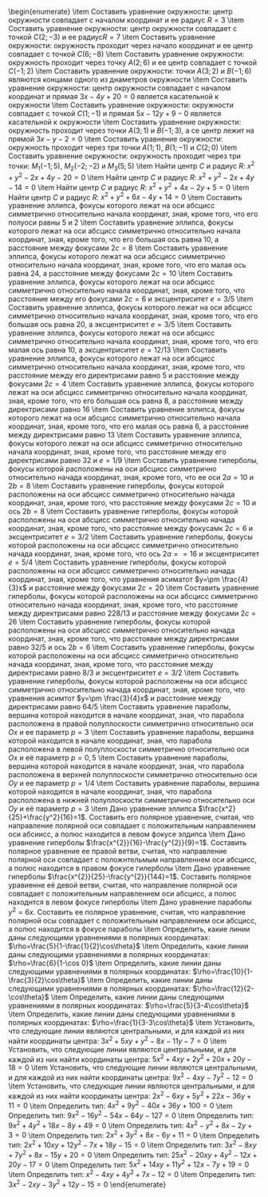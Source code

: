 \begin{enumerate}
\item Составить уравнение окружности: центр окружности совпадает с началом координат и ее радиус $R=3$
\item Составить уравнение окружности: центр окружности совпадает с точкой $C(2;-3)$ и ее радиус$R=7$
\item Составить уравнение окружности: окружность проходит через начало координат и ее центр совпадает с точкой $C(6;-8)$
\item Составить уравнение окружности: окружность проходит через точку $A(2;6)$ и ее центр совпадает с точкой $C(-1;2)$
\item Составить уравнение окружности: точки $A(3;2)$ и $B(-1;6)$ являются концами одного из днаметров окружности
\item Составить уравнение окружности: центр окружности совпадает с началом координат и прямая $3x-4y+20=0$ является касательной к окружности
\item Составить уравнение окружности: окружности совпадает с точкой $C(1;-1)$ и прямая $5x-12y+9-0$ является касательной к окружности
\item Составить уравнение окружности: окружность проходит через точки $A(3;1)$ и $B(-1;3)$, а се центр лежит на прямой $3x-y-2=0$
\item Составить уравнение окружности: окружность проходит через три точки $A(1;1)$, $B(1;-1)$ и $C(2;0)$
\item Составить уравнение окружности: окружность проходит через три точки: $M_1(-1;5)$, $M_2(-2;-2)$ и $M_3(5;5)$
\item Найти центр $C$ и радиус $R$: $x^2+y^2-2x+4y-20=0$
\item Найти центр $C$ и радиус $R$: $x^2+y^2-2x+4y-14=0$
\item Найти центр $C$ и радиус $R$: $x^2+y^2+4x-2y+5=0$
\item Найти центр $C$ и радиус $R$: $x^2+y^2+6x-4y+14=0$
\item Составить уравнение эллипса, фокусы которого лежат на оси абсцисс симметрично относительно начала координат, зная, кроме того, что его полуоси равны 5 и 2
\item Составить уравнение эллипса, фокусы которого лежат на оси абсцисс симметрично относительно начала координат, зная, кроме того, что его большая ось равна $10$, а расстояние между фокусами $2c=8$
\item Составить уравнение эллипса, фокусы которого лежат на оси абсцисс симметрично относительно начала координат, зная, кроме того, что его малая ось равна $24$, а расстояние между фокусами $2c=10$
\item Составить уравнение эллипса, фокусы которого лежат на оси абсцисс симметрично относительно начала координат, зная, кроме того, что расстояние между его фокусами $2c=6$ и эксцентриситет $e=3/5$
\item Составить уравнение эллипса, фокусы которого лежат на оси абсцисс симметрично относительно начала координат, зная, кроме того, что его большая ось равна $20$, а эксцентриситет $e=3/5$
\item Составить уравнение эллипса, фокусы которого лежат на оси абсцисс симметрично относительно начала координат, зная, кроме того, что его малая ось равна $10$, а эксцентриситет $e=12/13$
\item Составить уравнение эллипса, фокусы которого лежат на оси абсцисс симметрично относительно начала координат, зная, кроме того, что расстояние между его директрисами равно $5$ и расстояние между фокусами $2c=4$
\item Составить уравнение эллипса, фокусы которого лежат на оси абсцисс симметрично относительно начала координат, зная, кроме того, что его большая ось равна $8$, а расстояние между директрисами равно $16$
\item Составить уравнение эллипса, фокусы которого лежат на оси абсцисс симметрично относительно начала координат, зная, кроме того, что его малая ось равна $6$, а расстояние между директрисами равно $13$
\item Составить уравнение эллипса, фокусы которого лежат на оси абсцисс симметрично относительно начала координат, зная, кроме того, что расстояние между его директрисами равно $32$ и $e=1/9$
\item Составить уравнение гиперболы, фокусы которой расположены на оси абсцисс симметрично относительно начада координат, зная, кроме того, что ее оси $2a=10$ и $2b=8$
\item Составить уравнение гиперболы, фокусы которой расположены на оси абсцисс симметрично относительно начада координат, зная, кроме того, что расстояние между фокусами $2c=10$ и ось $2b=8$
\item Составить уравнение гиперболы, фокусы которой расположены на оси абсцисс симметрично относительно начада координат, зная, кроме того, что расстояние между фокусамк $2c=6$ и эксцентриситет $e=3/2$
\item Составить уравнение гиперболы, фокусы которой расположены на оси абсцисс симметрично относительно начада координат, зная, кроме того, что ось $2a==16$ и эксцентриситет $e=5/4$
\item Составить уравнение гиперболы, фокусы которой расположены на оси абсцисс симметрично относительно начада координат, зная, кроме того, что уравнения асиматот $y=\pm \frac{4}{3}x$ и расстояние между фокусами $2c=20$
\item Составить уравнение гиперболы, фокусы которой расположены на оси абсцисс симметрично относительно начада координат, зная, кроме того, что расстояние между директрисами равно $228/13$ и расстояние между фокусами $2c=26$
\item Составить уравнение гиперболы, фокусы которой расположены на оси абсцисс симметрично относительно начада координат, зная, кроме того, что расстоявие между директрисами равно $32/5$ и ось $2b=6$
\item Составить уравнение гиперболы, фокусы которой расположены на оси абсцисс симметрично относительно начада координат, зная, кроме того, что расстояние между директрисами равно $8/3$ и эксцентриситет $e=3/2$
\item Составить уравнение гиперболы, фокусы которой расположены на оси абсцисс симметрично относительно начада координат, зная, кроме того, что уравнения асимтот $y=\pm \frac{3}{4}x$ и расстояние между директрисами равно $64/5$
\item Составить уравнение параболы, вершина которой находится в начале координат, зная, что парабола расположена в правой полуплоскости симметрично относительно оси $Ox$ и ее параметр $p=3$
\item Составить уравнение параболы, вершина которой находится в начале координат, зная, что парабола расположена в левой полуплоскости симметрично относительно оси $Ox$ и её параметр $p=0,5$
\item Составить уравнение параболы, вершина которой находится в начале координат, зная, что парабола расположена в верхней полуплоскости симметрично относительно оси $Oy$ и ее параметр $p=1/4$
\item Составить уравнение параболы, вершина которой находится в начале координат, зная, что парабола расположена в нижней полуплоскости симметрично относительно оси $Oy$ и её параметр $p=3$
\item Дано уравнение эллипса $\frac{x^2}{25}+\frac{y^2}{16}=1$. Составить его полярное уравнение, считая, что направление полярной оси совпадает с положительным направлением оси абсиисс, а полюс находится в левом фокусе элдипса
\item Дано уравнение гиперболы $\frac{x^{2}}{16}-\frac{y^{2}}{9}=1$. Составить полярное уравнение ее правой ветви, считая, что направление полярной оси совпадает с положнтельмым направленнем оси абсцисс, а полюс находится в правом фокусе гилерболы
\item Дано уравнение гиперболы $\frac{x^{2}}{25}-\frac{y^{2}}{144}=1$. Составить полярное уравиенне её девой ветви, считая, что направление полярной оси совпадает с положительным направлением оси абсцисс, а полюс находнтся в левом фокусе гиперболы
\item Дано уравнение параболы $y^2=6x$. Составить ее полярное уравнение, считая, что направление полярной осы совпадает с положительным направлением оси абсцисс, а полюс находится в фокусе параболы
\item Определить, какие линии даны следующими уравнениями в полярных координатах: $\rho=\frac{5}{1-\frac{1}{2}\cos\theta}$
\item Определить, какие линии даны следующими уравнениями в полярных координатах: $\rho=\frac{6}{1-\cos 0}$
\item Определить, какие линии даны следующими уравнениями в полярных координатах: $\rho=\frac{10}{1-\frac{3}{2}\cos\theta}$
\item Определить, какие линии даны следующими уравнениями в полярных координатах: $\rho=\frac{12}{2-\cos\theta}$
\item Определить, какие линии даны следующими уравнениями в полярных координатах: $\rho=\frac{5}{3-4\cos\theta}$
\item Определить, какие линии даны следующими уравнениями в полярных координатах: $\rho=\frac{1}{3-3\cos\theta}$
\item Установить, что следующие линии являются центральными, и для каждой из них найти координаты центра: $3x^{2}+5xy+y^{2}-8x-11y-7=0$
\item Установить, что следующие линии являются центральными, и для каждой из них найти координаты центра: $5x^{2}+4xy+2y^{2}+20x+20y-18=0$
\item Установить, что следующие линии являются центральными, и для каждой из них найти координаты центра: $9x^{2}-4xy-7y^{2}-12=0$
\item Установить, что следующие линии являются центральными, и для каждой из них найти координаты центра: $2x^{2}-6xy+5y^{2}+22x-36y+11=0$
\item Определить тип: $4x^2+9y^2-40x+36y+100=0$
\item Определить тип: $9x^{2}-16y^{2}-54x-64y-127=0$
\item Определить тип: $9x^{2}+4y^{2}+18x-8y+49=0$
\item Определить тип: $4x^{2}-y^{2}+8x-2y+3=0$
\item Определить тип: $2x^{2}+3y^{2}+8x-6y+11=0$
\item Определить тип: $2x^{2}+10xy+12y^{2}-7x+18y-15=0$
\item Определить тип: $3x^{2}-8xy+7y^{2}+8x-15y+20=0$
\item Определить тип: $25x^{2}-20xy+4y^{2}-12x+20y-17=0$
\item Определить тип: $5x^{2}+14xy+11y^{2}+12x-7y+19=0$
\item Определить тип: $x^{2}-4xy+4y^{2}+7x-12=0$
\item Определить тип: $3x^{2}-2xy-3y^{2}+12y-15=0$
\end{enumerate}